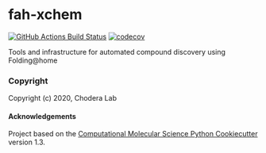 fah-xchem
==============================
[//]: # (Badges)
[![GitHub Actions Build Status](https://github.com/choderalab/fah-xchem/workflows/CI/badge.svg)](https://github.com/choderalab/fah-xchem/actions?query=branch%3Amaster+workflow%3ACI)
[![codecov](https://codecov.io/gh/choderalab/fah-xchem/branch/master/graph/badge.svg)](https://codecov.io/gh/choderalab/fah-xchem/branch/master)


Tools and infrastructure for automated compound discovery using Folding@home

### Copyright

Copyright (c) 2020, Chodera Lab


#### Acknowledgements

Project based on the
[Computational Molecular Science Python Cookiecutter](https://github.com/molssi/cookiecutter-cms) version 1.3.
